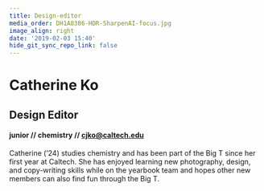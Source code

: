 ```yaml
---
title: Design-editor
media_order: DH1A8386-HDR-SharpenAI-focus.jpg
image_align: right
date: '2019-02-03 15:40'
hide_git_sync_repo_link: false
---
```


# Catherine Ko
## Design Editor
#### junior // chemistry // [cjko@caltech.edu](mailto:cjko@caltech.edu)

Catherine (’24) studies chemistry and has been part of the Big T since her first year at Caltech. She has enjoyed learning new photography, design, and copy-writing skills while on the yearbook team and hopes other new members can also find fun through the Big T. 
